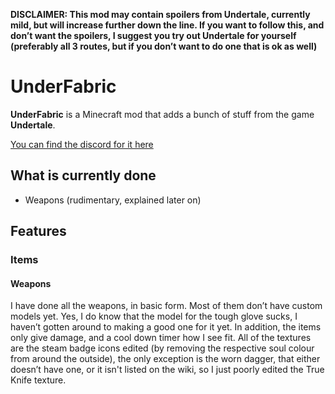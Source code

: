 **DISCLAIMER: This mod may contain spoilers from Undertale, currently mild, but will increase further down the line. If you want to follow this, and don’t want the spoilers, I suggest you try out Undertale for yourself (preferably all 3 routes, but if you don’t want to do one that is ok as well)**
# UnderFabric
**UnderFabric** is a Minecraft mod that adds a bunch of stuff from the game **Undertale**.

[You can find the discord for it here](https://discord.gg/6QD3DFHw)

## What is currently done
- Weapons (rudimentary, explained later on)

## Features

### Items
#### Weapons
I have done all the weapons, in basic form. Most of them don’t have custom models yet. Yes, I do know that the model for the tough glove sucks, I haven’t gotten around to making a good one for it yet. In addition, the items only give damage, and a cool down timer how I see fit. All of the textures are the steam badge icons edited (by removing the respective soul colour from around the outside), the only exception is the worn dagger, that either doesn’t have one, or it isn't listed on the wiki, so I just poorly edited the True Knife texture.
